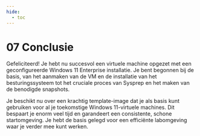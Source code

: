 ```yaml
---
hide:
  - toc
---
```


# 07 Conclusie

Gefeliciteerd! Je hebt nu succesvol een virtuele machine opgezet met een geconfigureerde Windows 11 Enterprise installatie. Je bent begonnen bij de basis, van het aanmaken van de VM en de installatie van het besturingssysteem tot het cruciale proces van Sysprep en het maken van de benodigde snapshots.

Je beschikt nu over een krachtig template-image dat je als basis kunt gebruiken voor al je toekomstige Windows 11-virtuele machines. Dit bespaart je enorm veel tijd en garandeert een consistente, schone startomgeving. Je hebt de basis gelegd voor een efficiënte labomgeving waar je verder mee kunt werken.